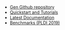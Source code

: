 - [Gen Github repository](https://github.com/probcomp/Gen)
- [Quickstart and Tutorials](https://github.com/probcomp/gen-quickstart)
- [Latest Documentation](https://probcomp.github.io/Gen/dev/)
- [Benchmarks (PLDI 2019)](https://github.com/probcomp/pldi2019-gen-experiments)
